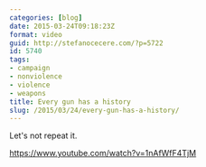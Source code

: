 ```yaml
---
categories: [blog]
date: 2015-03-24T09:18:23Z
format: video
guid: http://stefanocecere.com/?p=5722
id: 5740
tags:
- campaign
- nonviolence
- violence
- weapons
title: Every gun has a history
slug: /2015/03/24/every-gun-has-a-history/
---
```


Let's not repeat it.

https://www.youtube.com/watch?v=1nAfWfF4TjM